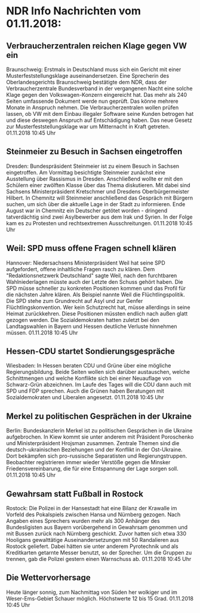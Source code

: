 # NDR Info Nachrichten vom 01.11.2018:


## Verbraucherzentralen reichen Klage gegen VW ein
Braunschweig: Erstmals in Deutschland muss sich ein Gericht mit einer Musterfeststellungsklage auseinandersetzen. Eine Sprecherin des Oberlandesgerichts Braunschweig bestätigte dem NDR, dass der Verbraucherzentrale Bundesverband in der vergangenen Nacht eine solche Klage gegen den Volkswagen-Konzern eingereicht hat. Das mehr als 240 Seiten umfassende Dokument werde nun geprüft. Das könne mehrere Monate in Anspruch nehmen. Die Verbraucherzentralen wollen prüfen lassen, ob VW mit dem Einbau illegaler Software seine Kunden betrogen hat und diese deswegen Anspruch auf Entschädigung haben. Das neue Gesetz zur Musterfeststellungsklage war um Mitternacht in Kraft getreten. 01.11.2018 10:45 Uhr 

## Steinmeier zu Besuch in Sachsen eingetroffen
Dresden:	Bundespräsident Steinmeier ist zu einem Besuch in Sachsen eingetroffen. Am Vormittag besichtigte Steinmeier zunächst eine Ausstellung über Rassismus in Dresden. Anschließend wollte er mit den Schülern einer zwölften Klasse über das Thema diskutieren. Mit dabei sind Sachsens Ministerpräsident Kretschmer und Dresdens Oberbürgermeister Hilbert. In Chemnitz will Steinmeier anschließend das Gespräch mit Bürgern suchen, um sich über die aktuelle Lage in der Stadt zu informieren. Ende August war in Chemnitz ein Deutscher getötet worden - dringend tatverdächtig sind zwei Asylbewerber aus dem Irak und Syrien. In der Folge kam es zu Protesten und rechtsextremen Ausschreitungen. 01.11.2018 10:45 Uhr 

## Weil: SPD muss offene Fragen schnell klären
Hannover:	Niedersachsens Ministerpräsident Weil hat seine SPD aufgefordert, offene inhaltliche Fragen rasch zu klären. Dem "Redaktionsnetzwerk Deutschland" sagte Weil, nach den furchtbaren Wahlniederlagen müsste auch der Letzte den Schuss gehört haben. Die SPD müsse schneller zu konkreten Positionen kommen und das Profil für die nächsten Jahre klären. Als Beispiel nannte Weil die Flüchtlingspolitik. Die SPD stehe zum Grundrecht auf Asyl und zur Genfer Flüchtlingskonvention. Wer kein Schutzrecht hat, müsse allerdings in seine Heimat zurückkehren. Diese Positionen müssten endlich nach außen glatt gezogen werden. Die Sozialdemokraten hatten zuletzt bei den Landtagswahlen in Bayern und Hessen deutliche Verluste hinnehmen müssen. 01.11.2018 10:45 Uhr 

## Hessen-CDU startet Sondierungsgespräche
Wiesbaden: In Hessen beraten CDU und Grüne über eine mögliche Regierungsbildung. Beide Seiten wollen sich darüber austauschen, welche Schnittmengen und welche Konflikte sich bei einer Neuauflage von Schwarz-Grün abzeichnen. Im Laufe des Tages will die CDU dann auch mit SPD und FDP sprechen. Auch die Grünen haben Beratungen mit Sozialdemokraten und Liberalen angesetzt. 01.11.2018 10:45 Uhr 

## Merkel zu politischen Gesprächen in der Ukraine
Berlin:	Bundeskanzlerin Merkel ist zu politischen Gesprächen in die Ukraine aufgebrochen. In Kiew kommt sie unter anderem mit Präsident Poroschenko und Ministerpräsident Hrojsman zusammen. Zentrale Themen sind die deutsch-ukrainischen Beziehungen und der Konflikt in der Ost-Ukraine. Dort bekämpfen sich pro-russische Separatisten und Regierungstruppen. Beobachter registrieren immer wieder Verstöße gegen die Minsker Friedensvereinbarung, die für eine Entspannung der Lage sorgen soll. 01.11.2018 10:45 Uhr 

## Gewahrsam statt Fußball in Rostock
Rostock: Die Polizei in der Hansestadt hat eine Bilanz der Krawalle im Vorfeld des Pokalspiels zwischen Hansa und Nürnberg gezogen. Nach Angaben eines Sprechers wurden mehr als 300 Anhänger des Bundesligisten aus Bayern vorübergehend in Gewahrsam genommen und mit Bussen zurück nach Nürnberg geschickt. Zuvor hatten sich etwa 330 Hooligans gewalttätige Auseinandersetzungen mit 50 Randalieren aus Rostock geliefert. Dabei hätten sie unter anderem Pyrotechnik und als Kreditkarten getarnte Messer benutzt, so der Sprecher. Um die Gruppen zu trennen, gab die Polizei gestern einen Warnschuss ab. 01.11.2018 10:45 Uhr 

## Die Wettervorhersage
Heute länger sonnig, zum Nachmittag von Süden her wolkiger und im Weser-Ems-Gebiet Schauer möglich. Höchstwerte 12 bis 15 Grad. 01.11.2018 10:45 Uhr 
